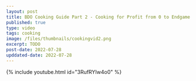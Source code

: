 ```yaml
---
layout: post
title: BDO Cooking Guide Part 2 - Cooking for Profit from 0 to Endgame Mastery
published: true
type: video
tags: cooking
image: /files/thumbnails/cookingvid2.png
excerpt: TODO
post-date: 2022-07-28
upddated-date: 2022-07-28
---
```



{% include youtube.html id="3RufRYIw4o0" %}
